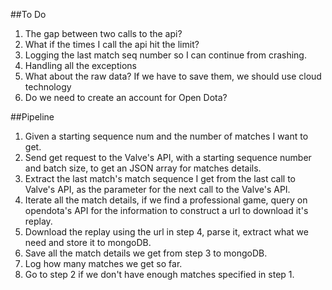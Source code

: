 ##To Do
1.  The gap between two calls to the api?
2.  What if the times I call the api hit the limit?
3.  Logging the last match seq number so I can continue from crashing.
4.  Handling all the exceptions
5.  What about the raw data? If we have to save them, we should use cloud technology
6.  Do we need to create an account for Open Dota?

##Pipeline
1.  Given a starting sequence num and the number of matches I want to get.
2.  Send get request to the Valve's API, with a starting sequence number and batch size, to get an JSON array for 
matches details.
3.  Extract the last match's match sequence I get from the last call to Valve's API, as the parameter for the next call
to the Valve's API.
4.  Iterate all the match details, if we find a professional game, query on opendota's API for the information to
construct a url to download it's replay.
5.  Download the replay using the url in step 4, parse it, extract what we need and store it to mongoDB.
6.  Save all the match details we get from step 3 to mongoDB.
7.  Log how many matches we get so far.
8.  Go to step 2 if we don't have enough matches specified in step 1.

